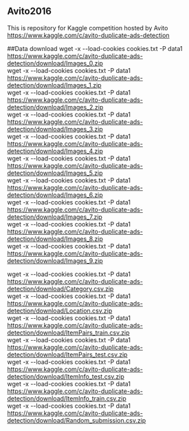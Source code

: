 ## Avito2016
This is repository for Kaggle competition hosted by Avito https://www.kaggle.com/c/avito-duplicate-ads-detection  

##Data download
wget -x --load-cookies cookies.txt -P data1 https://www.kaggle.com/c/avito-duplicate-ads-detection/download/Images_0.zip  
wget -x --load-cookies cookies.txt -P data1 https://www.kaggle.com/c/avito-duplicate-ads-detection/download/Images_1.zip  
wget -x --load-cookies cookies.txt -P data1 https://www.kaggle.com/c/avito-duplicate-ads-detection/download/Images_2.zip  
wget -x --load-cookies cookies.txt -P data1 https://www.kaggle.com/c/avito-duplicate-ads-detection/download/Images_3.zip  
wget -x --load-cookies cookies.txt -P data1 https://www.kaggle.com/c/avito-duplicate-ads-detection/download/Images_4.zip  
wget -x --load-cookies cookies.txt -P data1 https://www.kaggle.com/c/avito-duplicate-ads-detection/download/Images_5.zip  
wget -x --load-cookies cookies.txt -P data1 https://www.kaggle.com/c/avito-duplicate-ads-detection/download/Images_6.zip  
wget -x --load-cookies cookies.txt -P data1 https://www.kaggle.com/c/avito-duplicate-ads-detection/download/Images_7.zip  
wget -x --load-cookies cookies.txt -P data1 https://www.kaggle.com/c/avito-duplicate-ads-detection/download/Images_8.zip  
wget -x --load-cookies cookies.txt -P data1 https://www.kaggle.com/c/avito-duplicate-ads-detection/download/Images_9.zip  

wget -x --load-cookies cookies.txt -P data1 https://www.kaggle.com/c/avito-duplicate-ads-detection/download/Category.csv.zip  
wget -x --load-cookies cookies.txt -P data1 https://www.kaggle.com/c/avito-duplicate-ads-detection/download/Location.csv.zip  
wget -x --load-cookies cookies.txt -P data1 https://www.kaggle.com/c/avito-duplicate-ads-detection/download/ItemPairs_train.csv.zip  
wget -x --load-cookies cookies.txt -P data1  https://www.kaggle.com/c/avito-duplicate-ads-detection/download/ItemPairs_test.csv.zip  
wget -x --load-cookies cookies.txt -P data1 https://www.kaggle.com/c/avito-duplicate-ads-detection/download/ItemInfo_test.csv.zip  
wget -x --load-cookies cookies.txt -P data1   https://www.kaggle.com/c/avito-duplicate-ads-detection/download/ItemInfo_train.csv.zip  
wget -x --load-cookies cookies.txt -P data1 https://www.kaggle.com/c/avito-duplicate-ads-detection/download/Random_submission.csv.zip  
